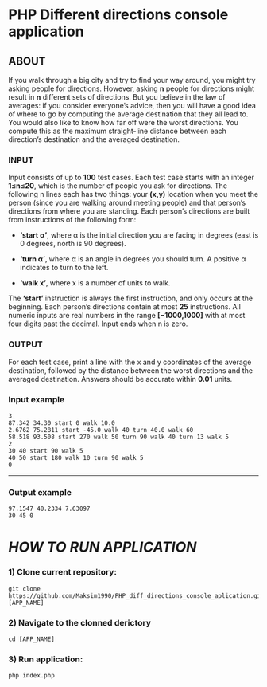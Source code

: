 # PHP Different directions console application

## ABOUT
If you walk through a big city and try to find your way around, you might try asking people for directions. 
However, asking **n** people for directions might result in **n** different sets of directions. But you believe in the law of averages: 
if you consider everyone’s advice, then you will have a good idea of where to go by computing the average destination that they all lead to. You would also like to know how far off were the worst directions. 
You compute this as the maximum straight-line distance between each direction’s destination and the averaged destination.

### INPUT
Input consists of up to **100** test cases. Each test case starts with an integer **1≤n≤20**, which is the number of people you ask for directions. The following n lines each has two things: your **(x,y)** location when you meet the person (since you are walking around meeting people) and that person’s directions from where you are standing. Each person’s directions are built from instructions of the following form:

- **‘start α’**, where α is the initial direction you are facing in degrees (east is 0 degrees, north is 90 degrees).

- **‘turn α’**, where α is an angle in degrees you should turn. A positive α indicates to turn to the left.

- **‘walk x’**, where x is a number of units to walk.

The **‘start’** instruction is always the first instruction, and only occurs at the beginning. Each person’s directions contain at most **25** instructions. All numeric inputs are real numbers in the range **[−1000,1000]** with at most four digits past the decimal. Input ends when n is zero.

### OUTPUT
For each test case, print a line with the x and y coordinates of the average destination, followed by the distance between the worst directions and the averaged destination. Answers should be accurate within **0.01** units.

### Input example
```
3
87.342 34.30 start 0 walk 10.0
2.6762 75.2811 start -45.0 walk 40 turn 40.0 walk 60
58.518 93.508 start 270 walk 50 turn 90 walk 40 turn 13 walk 5
2
30 40 start 90 walk 5
40 50 start 180 walk 10 turn 90 walk 5
0
```
---
### Output example
```
97.1547 40.2334 7.63097
30 45 0
```
# *HOW TO RUN APPLICATION*
### 1) Clone current repository:
```
git clone https://github.com/Maksim1990/PHP_diff_directions_console_aplication.git [APP_NAME]
```
### 2) Navigate to the clonned derictory
```
cd [APP_NAME]
```
### 3) Run application:
```
php index.php
```
